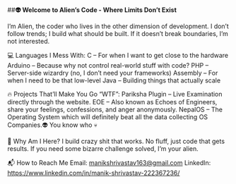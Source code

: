 ##**👽 Welcome to Alien’s Code - Where Limits Don’t Exist**


I’m Alien, the coder who lives in the other dimension of development. I don’t follow trends; I build what should be built. If it doesn’t break boundaries, I’m not interested.

💻 Languages I Mess With:
C – For when I want to get close to the hardware
Arduino – Because why not control real-world stuff with code?
PHP – Server-side wizardry (no, I don’t need your frameworks)
Assembly – For when I need to be that low-level
Java – Building things that actually scale


🔥 Projects That’ll Make You Go “WTF”:
Pariksha Plugin – Live Examination directly through the website.
EOE – Also known as Echoes of Engineers, share your feelings, confessions, and anger anonymously.
NepalOS – The Operating System which will definitely beat all the data collecting OS Companies.👽 You know who 💀

🚀 Why Am I Here?
I build crazy shit that works. No fluff, just code that gets results. If you need some bizarre challenge solved, I’m your alien.

📬 How to Reach Me
Email: manikshrivastav163@gmail.com
LinkedIn: https://www.linkedin.com/in/manik-shrivastav-222367236/
